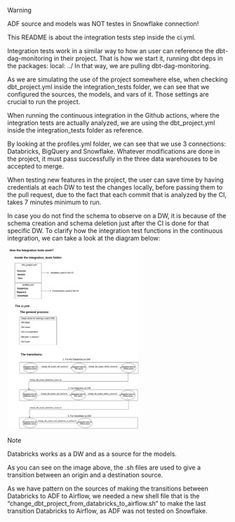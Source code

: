 > [!WARNING]  
> ADF source and models was NOT testes in Snowflake connection!

This README is about the integration tests step inside the ci.yml.

 Integration tests work in a similar way to how an user can reference the dbt-dag-monitoring in their project. That is how we start it, running 
	dbt deps in the packages: local: ../
In that way, we are pulling dbt-dag-monitoring.
 
  As we are simulating the use of the project somewhere else, when checking dbt_project.yml inside the integration_tests folder, we can see that we configured the sources, the models, and vars of it. Those settings are crucial to run the project. 

  When running the continuous integration in the Github actions, where the integration tests are actually analyzed, we are using the dbt_project.yml inside the integration_tests folder as reference.

By looking at the profiles.yml folder, we can see that we use 3 connections: Databricks, BigQuery and Snowflake. Whatever modifications are done in the project, it must pass successfully in the three data warehouses to be accepted to merge.

When testing new features in the project, the user can save time by having credentials at each DW to test the changes locally, before passing them to the pull request, due to the fact that each commit that is analyzed by the CI, takes 7 minutes minimum to run.

In case you do not find the schema to observe on a DW, it is because of the schema creation and schema deletion just after the CI is done for that specific DW.
To clarify how the integration test functions in the continuous integration, we can take a look at the diagram below:

<img src="integration_tests/docs/integration_tests_diagram.png" width="300" />

> [!NOTE]  
> Databricks works as a DW and as a source for the models.

As you can see on the image above, the .sh files are used to give a transition between an origin and a destination source.

As we have pattern on the sources of making the transitions between Databricks to ADF to Airflow, we needed a new shell file that is the “change_dbt_project_from_databricks_to_airflow.sh” to make the last transition Databricks to Airflow, as ADF was not tested on Snowflake.

